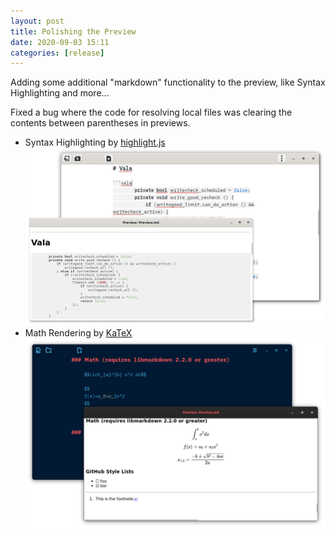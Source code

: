 ```yaml
---
layout: post
title: Polishing the Preview
date: 2020-09-03 15:11
categories: [release]
---
```


Adding some additional "markdown" functionality to the preview, like Syntax Highlighting and more...

Fixed a bug where the code for resolving local files was clearing the contents between parentheses in previews.

<!-- more -->

* Syntax Highlighting by [highlight.js](https://highlightjs.org)
  ![](/images/syntax_preview.png)
* Math Rendering by [KaTeX](https://katex.org)
  ![](/images/katex_preview.png)
